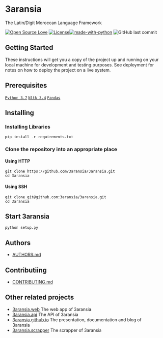 # 3aransia

The Latin/Digit Moroccan Language Framework


[![Open Source Love](https://badges.frapsoft.com/os/v1/open-source.svg?v=102)](https://github.com/ellerbrock/open-source-badge/)
[![License](https://img.shields.io/badge/License-Apache%202.0-blue.svg)](https://opensource.org/licenses/Apache-2.0)[![made-with-python](https://img.shields.io/badge/Made%20with-Python-1f425f.svg)](https://www.python.org/)
![GitHub last commit](https://img.shields.io/github/last-commit/google/skia.svg)

## Getting Started

These instructions will get you a copy of the project up and running on your local machine for development and testing purposes. See deployment for notes on how to deploy the project on a live system.

## Prerequisites

[`Python 3.7`](https://www.python.org/downloads/)
[`Nltk 3.4`](https://www.nltk.org/install.html)
[`Pandas`](https://pandas.pydata.org/pandas-docs/stable/install.html)

## Installing

### Installing Libraries

```
pip install -r requirements.txt
```

### Clone the repository into an appropriate place

#### Using HTTP

```
git clone https://github.com/3aransia/3aransia.git
cd 3aransia
```

#### Using SSH

```
git clone git@github.com:3aransia/3aransia.git
cd 3aransia
```

## Start 3aransia

```
python setup.py
```

## Authors

- [AUTHORS.md](https://github.com/3aransia/3aransia/blob/develop/AUTHORS.md)

## Contributiing

- [CONTRIBUTING.md](https://github.com/3aransia/3aransia/blob/develop/CONTRIBUTING.md)

## Other related projects

- [3aransia.web](https://github.com/3aransia/3aransia.web) The web app of 3aransia
- [3aransia.api](https://github.com/3aransia/3aransia.api) The API of 3aransia
- [3aransia.github.io](https://github.com/3aransia/3aransia.github.io) The presentation, documentation and blog of 3aransia
- [3aransia.scrapper](https://github.com/3aransia/3aransia.scrapper) The scrapper of 3aransia
